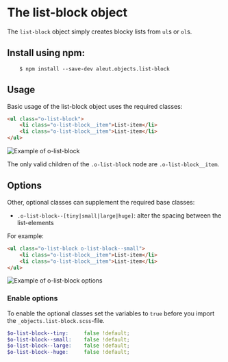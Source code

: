 # The list-block object

The `list-block` object simply creates blocky lists from `ul`s or `ol`s.

## Install using npm:

```ssh
    $ npm install --save-dev aleut.objects.list-block

```

## Usage

Basic usage of the list-block object uses the required classes:

```html
<ul class="o-list-block">
	<li class="o-list-block__item">List-item</li>
	<li class="o-list-block__item">List-item</li>
</ul>
```
![Example of o-list-block](https://raw.githubusercontent.com/aleutcss/aleutcss.github.io/master/public/img/o-list-block.png)

The only valid children of the `.o-list-block` node are `.o-list-block__item`.

## Options

Other, optional classes can supplement the required base classes:

* `.o-list-block--[tiny|small|large|huge]`: alter the spacing between the list-elements

For example:

```html
<ul class="o-list-block o-list-block--small">
	<li class="o-list-block__item">List-item</li>
	<li class="o-list-block__item">List-item</li>
</ul>
```

![Example of o-list-block options](https://raw.githubusercontent.com/aleutcss/aleutcss.github.io/master/public/img/o-list-block-options.png)

### Enable options
To enable the optional classes set the variables to `true` before you import
the `_objects.list-block.scss`-file.

```scss
$o-list-block--tiny:     false !default;
$o-list-block--small:    false !default;
$o-list-block--large:    false !default;
$o-list-block--huge:     false !default;
```
